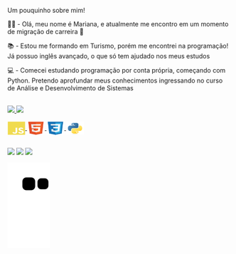 Um pouquinho sobre mim! 

👋🏻 - Olá, meu nome é Mariana, e atualmente me encontro em um momento de migração de carreira 🎉

📚 - Estou me formando em Turismo, porém me encontrei na programação! Já possuo inglês avançado, o que só tem ajudado nos meus estudos

💻 - Comecei estudando programação por conta própria, começando com Python. Pretendo aprofundar meus conhecimentos ingressando no curso de Análise e Desenvolvimento de Sistemas


<div style="display: inline_block"><br>
  <a href="https://github.com/marymnis">
  <img height="180em" src="https://github-readme-stats.vercel.app/api?username=marymnis&show_icons=true&theme=omni&include_all_commits=true&count_private=true"/>
  <img height="180em" src="https://github-readme-stats.vercel.app/api/top-langs/?username=marymnis&layout=compact&langs_count=7&theme=omni"/>
</div>
<div style="display: inline_block"><br>
  <img align="center" alt="Javascript" height="30" width="40" src="https://raw.githubusercontent.com/devicons/devicon/master/icons/javascript/javascript-plain.svg">
  <img align="center" alt="HTML" height="30" width="40" src="https://raw.githubusercontent.com/devicons/devicon/master/icons/html5/html5-original.svg">
  <img align="center" alt="CSS" height="30" width="40" src="https://raw.githubusercontent.com/devicons/devicon/master/icons/css3/css3-original.svg">
  <img align="center" alt="Python" height="30" width="40" src="https://raw.githubusercontent.com/devicons/devicon/master/icons/python/python-original.svg">
</div>
  
  ##
 
<div> 
  <a href="https://instagram.com/marymnis" target="_blank"><img src="https://img.shields.io/badge/-Instagram-%23E4405F?style=for-the-badge&logo=instagram&logoColor=white" target="_blank"></a> 
  <a href="https://www.linkedin.com/in/mariana-oliveira-87698a190/" target="_blank"><img src="https://img.shields.io/badge/-LinkedIn-%230077B5?style=for-the-badge&logo=linkedin&logoColor=white" target="_blank"></a>
  <a href = "mailto:marymnis@hotmail.com"><img src="https://img.shields.io/badge/-Gmail-%23333?style=for-the-badge&logo=gmail&logoColor=white" target="_blank"></a> 

  ![snake gif](https://github.com/marymnis/marymnis/blob/output/github-contribution-grid-snake.svg)
 
</div>
